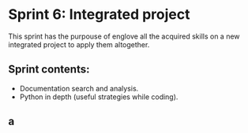 # Sprint 6: Integrated project
This sprint has the purpouse of englove all the acquired skills on a new integrated project to apply them altogether.

## Sprint contents:
* Documentation search and analysis.
* Python in depth (useful strategies while coding).

## a

